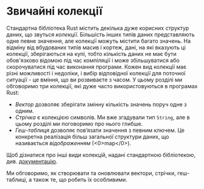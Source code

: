 # Звичайні колекції

Стандартна бібліотека Rust містить декілька дуже корисних структур даних, що звуться *колекції*. Більшість інших типів даних представляють одне певне значення, але колекції можуть містити багато значень. На відміну від вбудованих типів масив і кортеж, дані, на які вказують ці колекції, зберігаються на купі, тобто кількість даних не має бути обов'язково відомою під час компіляції і може збільшуватися або скорочуватися під час виконання програми. Кожен вид колекції має різні можливості і недоліки, і вибір відповідної колекції для поточної ситуації - це вміння, що ви розвиваєте з часом. У цьому розділі ми обговоримо три колекції, які дуже часто використовуються в програмах Rust:

* *Вектор* дозволяє зберігати змінну кількість значень поруч одне з одним.
* *Стрічка* є колекцією символів. Ми вже згадували тип `String`, але в цьому розділі ми поговоримо про нього глибше.
* *Геш-таблиця* дозволяє пов’язати значення з певним ключем. Це конкретна реалізація більш загальної структури даних, що називається *відображенням* (<0>map</0>).

Щоб дізнатися про інші види колекцій, надані стандартною бібліотекою, див. [документацію][collections].

Ми обговоримо, як створювати та оновлювати вектори, стрічки, геш-таблиці, а також те, що робить їх особливими.

[collections]: ../std/collections/index.html

